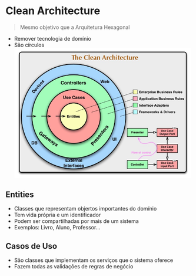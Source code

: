 # Clean Architecture
> Mesmo objetivo que a Arquitetura Hexagonal
- Remover tecnologia de domínio
- São círculos
![](../../../../assets/CleanArchitecture.jpg)


## Entities
- Classes que representam objertos importantes do domínio
- Tem vida própria e um identificador
- Podem ser compartilhadas por mais de um sistema
- Exemplos: Livro, Aluno, Professor...

## Casos de Uso
- São classes que implementam os serviços que o sistema oferece
- Fazem todas as validações de regras de negócio
